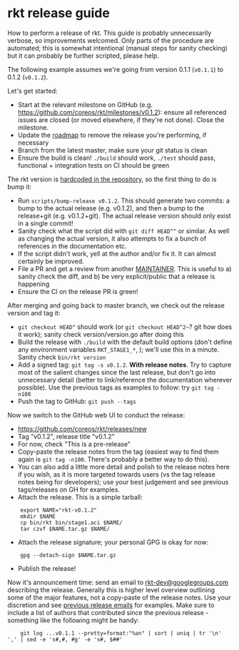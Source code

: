 # rkt release guide

How to perform a release of rkt.
This guide is probably unnecessarily verbose, so improvements welcomed.
Only parts of the procedure are automated; this is somewhat intentional (manual steps for sanity checking) but it can probably be further scripted, please help.

The following example assumes we're going from version 0.1.1 (`v0.1.1`) to 0.1.2 (`v0.1.2`).

Let's get started:

- Start at the relevant milestone on GitHub (e.g. https://github.com/coreos/rkt/milestones/v0.1.2): ensure all referenced issues are closed (or moved elsewhere, if they're not done). Close the milestone.
- Update the [roadmap](https://github.com/coreos/rkt/blob/master/ROADMAP.md) to remove the release you're performing, if necessary
- Branch from the latest master, make sure your git status is clean
- Ensure the build is clean! `./build` should work, `./test` should pass, functional + integration tests on CI should be green

The rkt version is [hardcoded in the repository](https://github.com/coreos/rkt/blob/master/version/version.go#L17), so the first thing to do is bump it:
- Run `scripts/bump-release v0.1.2`. This should generate two commits: a bump to the actual release (e.g. v0.1.2), and then a bump to the release+git (e.g. v0.1.2+git). The actual release version should only exist in a single commit!
- Sanity check what the script did with `git diff HEAD^^` or similar. As well as changing the actual version, it also attempts to fix a bunch of references in the documentation etc.
- If the script didn't work, yell at the author and/or fix it. It can almost certainly be improved.
- File a PR and get a review from another [MAINTAINER](https://github.com/coreos/rkt/blob/master/MAINTAINERS). This is useful to a) sanity check the diff, and b) be very explicit/public that a release is happening
- Ensure the CI on the release PR is green!

After merging and going back to master branch, we check out the release version and tag it:
- `git checkout HEAD^` should work (or `git checkout HEAD^2~`? git how does it work); sanity check version/version.go after doing this
- Build the release with `./build` with the default build options (don't define any environment variables `RKT_STAGE1_*`, ); we'll use this in a minute. Sanity check `bin/rkt version`
- Add a signed tag: `git tag -s v0.1.2`. **With release notes**. Try to capture most of the salient changes since the last release, but don't go into unnecessary detail (better to link/reference the documentation wherever possible). Use the previous tags as examples to follow: try `git tag -n100`
- Push the tag to GitHub: `git push --tags`

Now we switch to the GitHub web UI to conduct the release:
- https://github.com/coreos/rkt/releases/new
- Tag "v0.1.2", release title "v0.1.2"
- For now, check "This is a pre-release"
- Copy-paste the release notes from the tag (easiest way to find them again is `git tag -n100`. There's probably a better way to do this). 
- You can also add a little more detail and polish to the release notes here if you wish, as it is more targeted towards users (vs the tag release notes being for developers); use your best judgement and see previous tags/releases on GH for examples.
- Attach the release. This is a simple tarball:

```
	export NAME="rkt-v0.1.2"
	mkdir $NAME 
	cp bin/rkt bin/stage1.aci $NAME/ 
	tar czvf $NAME.tar.gz $NAME/
```

- Attach the release signature; your personal GPG is okay for now:

```
	gpg --detach-sign $NAME.tar.gz
```

- Publish the release!

Now it's announcement time: send an email to rkt-dev@googlegroups.com describing the release. 
Generally this is higher level overview outlining some of the major features, not a copy-paste of the release notes. 
Use your discretion and see [previous release emails](https://groups.google.com/forum/#!forum/rkt-dev) for examples.
Make sure to include a list of authors that contributed since the previous release - something like the following might be handy:

```
	git log ...v0.1.1 --pretty=format:"%an" | sort | uniq | tr '\n' ',' | sed -e 's#,#, #g' -e 's#, $##'
```

